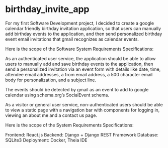 # birthday_invite_app

For my first Software Development project, I decided to create a google calendar friendly birthday invitation application, so that users can manually add birthday events to the application, and then send personalized birthday event email invitations that gmail recognizes as calendar events. 

Here is the scope of the Software System Requirements Specifications:  

As an authenticated user service, the application should be able to allow users to manually add and save birthday events to the application, then send a personalized invitation via an event form with details like date, time, attendee email addresses, a from email address, a 500 character email body for personalization, and a subject line.

The events should be detected by gmail as an event to add to google calendar using schema.org’s SocialEvent schema. 

As a visitor or general user service, non-authenticated users should be able to view a static page with a navigation bar with components for logging in, viewing an about me and a contact us page.


Here is the scope of the System Requirements Specifications:

Frontend: React.js
Backend: Django + Django REST Framework
Database: SQLite3
Deployment: Docker, Theia IDE
